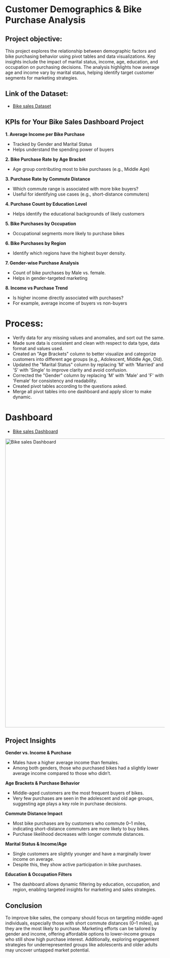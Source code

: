 # Customer Demographics & Bike Purchase Analysis

## Project objective: 
This project explores the relationship between demographic factors and bike purchasing behavior using pivot tables and data visualizations. Key insights include the impact of marital status, income, age, education, and occupation on purchasing decisions. The analysis highlights how average age and income vary by marital status, helping identify target customer segments for marketing strategies.

## Link of the Dataset: 
- <a href= "https://github.com/naiyakhalid/Customer-Demographics-Bike-Purchase-Analysis-on-Excel-/blob/main/Bike%20sales%20Dataset.xlsx">Bike sales Dataset</a>

## KPIs for Your Bike Sales Dashboard Project

__1. Average Income per Bike Purchase__ 
- Tracked by Gender and Marital Status
- Helps understand the spending power of buyers

__2. Bike Purchase Rate by Age Bracket__
- Age group contributing most to bike purchases (e.g., Middle Age)

__3. Purchase Rate by Commute Distance__
- Which commute range is associated with more bike buyers?
- Useful for identifying use cases (e.g., short-distance commuters)

__4. Purchase Count by Education Level__
- Helps identify the educational backgrounds of likely customers

__5. Bike Purchases by Occupation__
- Occupational segments more likely to purchase bikes

__6. Bike Purchases by Region__
- Identify which regions have the highest buyer density.

__7. Gender-wise Purchase Analysis__
- Count of bike purchases by Male vs. female.
- Helps in gender-targeted marketing

__8. Income vs Purchase Trend__
- Is higher income directly associated with purchases?
- For example, average income of buyers vs non-buyers

# Process:
- Verify data for any missing values and anomalies, and sort out the same.
- Made sure data is consistent and clean with respect to data type, data format and values used.
- Created an "Age Brackets" column to better visualize and categorize customers into different age groups (e.g., Adolescent, Middle Age, Old).
- Updated the "Marital Status" column by replacing 'M' with 'Married' and 'S' with 'Single' to improve clarity and avoid confusion.
- Corrected the "Gender" column by replacing 'M' with 'Male' and 'F' with 'Female' for consistency and readability.
- Created pivot tables according to the questions asked.
- Merge all pivot tables into one dashboard and apply slicer to make dynamic.

# Dashboard
- <a href= "https://github.com/naiyakhalid/Customer-Demographics-Bike-Purchase-Analysis-on-Excel-/blob/main/Bike%20sales%20Dashboard.png">Bike sales Dashboard</a>
<img width="912" alt="Bike sales Dashboard" src="https://github.com/user-attachments/assets/a6e451de-a25e-42bb-9a64-7527856e1dec" />

## Project Insights
__Gender vs. Income & Purchase__
- Males have a higher average income than females.
- Among both genders, those who purchased bikes had a slightly lower average income compared to those who didn’t.
  
__Age Brackets & Purchase Behavior__
- Middle-aged customers are the most frequent buyers of bikes.
- Very few purchases are seen in the adolescent and old age groups, suggesting age plays a key role in purchase decisions.

__Commute Distance Impact__
- Most bike purchases are by customers who commute 0–1 miles, indicating short-distance commuters are more likely to buy bikes.
- Purchase likelihood decreases with longer commute distances.

__Marital Status & Income/Age__
- Single customers are slightly younger and have a marginally lower income on average.
- Despite this, they show active participation in bike purchases.

__Education & Occupation Filters__
- The dashboard allows dynamic filtering by education, occupation, and region, enabling targeted insights for marketing and sales strategies.

## Conclusion
To improve bike sales, the company should focus on targeting middle-aged individuals, especially those with short commute distances (0–1 miles), as they are the most likely to purchase. Marketing efforts can be tailored by gender and income, offering affordable options to lower-income groups who still show high purchase interest. Additionally, exploring engagement strategies for underrepresented groups like adolescents and older adults may uncover untapped market potential.

